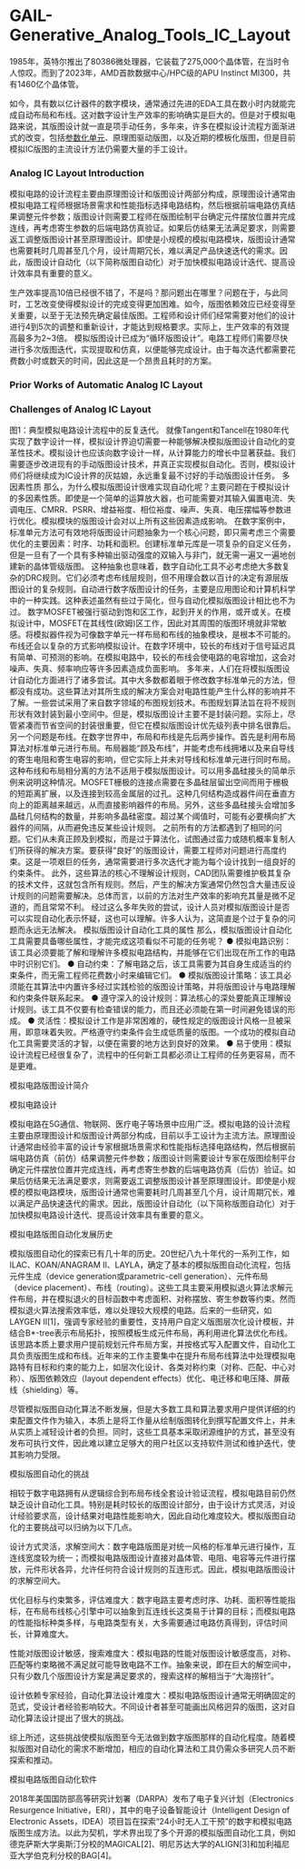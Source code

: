 # GAIL-Generative_Analog_Tools_IC_Layout


1985年，英特尔推出了80386微处理器，它装载了275,000个晶体管，在当时令人惊叹。而到了2023年，AMD首款数据中心/HPC级的APU Instinct MI300，共有1460亿个晶体管。

如今，具有数以亿计器件的数字模块，通常通过先进的EDA工具在数小时内就能完成自动布局和布线。这对数字设计生产效率的影响确实是巨大的。但是对于模拟电路来说，其版图设计就一直是项手动任务，多年来，许多在模拟设计流程方面渐进式的改变，包括[参数化单元](https://patents.google.com/patent/US10885256B1/en)、原理图驱动版图，以及近期的模板化版图，但是目前模拟IC版图的主流设计方法仍需要大量的手工设计。

### Analog IC Layout Introduction
模拟电路的设计流程主要由原理图设计和版图设计两部分构成，原理图设计通常由模拟电路工程师根据场景需求和性能指标选择电路结构，然后根据前端电路仿真结果调整元件参数；版图设计则需要工程师在版图绘制平台确定元件摆放位置并完成连线，再考虑寄生参数的后端电路仿真验证。如果后仿结果无法满足要求，则需要返工调整版图设计甚至原理图设计。即使是小规模的模拟电路模块，版图设计通常也需要耗时几周甚至几个月，设计周期冗长，难以满足产品快速迭代的需求。因此，版图设计自动化（以下简称版图自动化）对于加快模拟电路设计迭代、提高设计效率具有重要的意义。

生产效率提高10倍已经很不错了，不是吗？那问题出在哪里？问题在于，与此同时，工艺改变使得模拟设计的完成变得更加困难。如今，版图依赖效应已经变得至关重要，以至于无法预先确定最佳版图。工程师和设计师们经常需要对他们的设计进行4到5次的调整和重新设计，才能达到规格要求。实际上，生产效率的有效提高最多为2~3倍。
模拟版图设计已成为“循环版图设计”。电路工程师们需要尽快进行多次版图迭代，实现提取和仿真，以便能够完成设计。由于每次迭代都需要花费数小时或数天的时间，因此这是一个昂贵且耗时的方案。


### Prior Works of Automatic Analog IC Layout 

### Challenges of Analog IC Layout

图1：典型模拟电路设计流程中的反复迭代。
就像Tangent和Tancell在1980年代实现了数字设计一样，模拟设计界迫切需要一种能够解决模拟版图设计自动化的变革性技术。模拟设计也应该向数字设计一样，从计算能力的增长中显著获益。我们需要逐步改进现有的手动版图设计技术，并真正实现模拟自动化。否则，模拟设计师们将继续成为IC设计界的灰姑娘，永远重复最不讨好的手动版图设计任务。
多因素性质
那么，为什么模拟版图设计很难实现自动化呢？主要问题在于模拟设计的多因素性质。即使是一个简单的运算放大器，也可能需要对其输入偏置电流、失调电压、CMRR、PSRR、增益裕度、相位裕度、噪声、失真、电压摆幅等参数进行优化。模拟模块的版图设计会对以上所有这些因素造成影响。
在数字案例中，标准单元方法可有效地将版图设计问题抽象为一个核心问题，即只需考虑三个需要优化的主要因素：时序、功耗和面积。创建标准单元库是一项复杂的自定义任务，但是一旦有了一个具有多种输出驱动强度的双输入与非门，就无需一遍又一遍地创建新的晶体管级版图。
这种抽象也意味着，数字自动化工具不必考虑绝大多数复杂的DRC规则。它们必须考虑布线层规则，但不用理会数以百计的决定有源层版图设计的复杂规则。自动进行数字版图设计的任务，主要是应用图论和计算机科学中的一种实践。这种表述虽然有些过于简化，但与自动化模拟版图设计相比也不为过。
数字MOSFET被强行驱动到饱和区工作，起到开关的作用，或开或关。在模拟设计中，MOSFET在其线性(欧姆)区工作，因此对其周围的版图环境就非常敏感。将模拟器件视为可像数字单元一样布局和布线的抽象模块，是根本不可能的。布线还会以复杂的方式影响模拟设计。在数字环境中，较长的布线对于信号延迟具有简单、可预测的影响。在模拟电路中，较长的布线会使电路的电容增加，这会对噪声、失真、频率响应等许多因素造成负面影响。
多年来，人们在将模拟版图设计自动化方面进行了诸多尝试。其中大多数都着眼于修改数字标准单元的方法，但都没有成功。这些算法对其所生成的解决方案会对电路性能产生什么样的影响并不了解。一些尝试采用了来自数字领域的布图规划技术。布图规划算法旨在将不规则形状有效封装到最小空间中。但是，模拟版图设计主要不是封装问题。实际上，尽管紧凑而节省空间的封装很重要，但它在模拟版图设计优先级列表中排名很靠后。
另一个问题是布线。在数字世界中，布局和布线是先后两步操作。首先是利用布局算法对标准单元进行布局。布局器能“顾及布线”，并能考虑布线拥堵以及来自导线的寄生电阻和寄生电容的影响，但它实际上并未对导线和标准单元进行同时布局。这种布线和布局相分离的方法不适用于模拟版图设计。可以用多晶硅接头的简单示例来说明这种情况。MOSFET栅极的连接点需要在多晶硅层留出空间而用于栅极的短距离扩展，以及连接到较高金属层的过孔。这种几何结构造成器件间在垂直方向上的距离越来越远，从而直接影响器件的布局。另外，这些多晶硅接头会增加多晶硅几何结构的数量，并影响多晶硅密度。超过某个阈值时，可能有必要横向扩大器件的间隔，从而避免违反某些设计规则。
之前所有的方法都遇到了相同的问题。它们从未真正顾及到模拟，而是过于算法化，试图通过蛮力或随机概率复制人们所获得的解决方案。要获得“良好”的版图设计，需要工程师对问题进行高度约束。这是一项艰巨的任务，通常需要进行多次迭代才能为每个设计找到一组良好的约束条件。
此外，这些算法的核心不理解设计规则，CAD团队需要维护极其复杂的技术文件，这就包含所有规则。然后，产生的解决方案通常仍然包含大量违反设计规则的问题需要解决。总体而言，以前的方法对生产效率的影响充其量是微不足道的，而且常常不利。
经过这么多年失败的尝试，设计人员对模拟版图设计是否可以实现自动化表示怀疑，这也可以理解。许多人认为，这简直是个过于复杂的问题而永远无法解决。
模拟版图设计自动化工具的属性
那么，模拟版图设计自动化工具需要具备哪些属性，才能完成这项看似不可能的任务呢？
● 模拟电路识别：该工具必须要能了解和理解许多模拟电路结构，并能够在它们出现在所工作的电路中时识别它们。
● 自动约束：了解电路之后，该工具需要为其自身生成适当的约束条件，而无需工程师花费数小时来编辑它们。
● 模拟版图设计策略：该工具必须能在其算法中内置许多经过实践检验的版图设计策略，并将版图设计与电路理解和约束条件联系起来。
● 遵守深入的设计规则：算法核心的深处要能真正理解设计规则。该工具不仅要有检查错误的能力，而且还必须能在第一时间避免错误的形成。
● 灵活性：模拟设计工作是非常困难的，硬性规定的版图设计风格一旦被采用，即意味着失败。严格遵守约束条件会生成低质量的版图。一个成功的模拟自动化工具需要灵活的才智，以便在需要的地方达到良好的效果。
● 易于使用：模拟设计流程已经很复杂了，流程中的任何新工具都必须让工程师的任务更容易，而不是更难。


模拟电路版图设计简介

模拟电路设计

模拟电路在5G通信、物联网、医疗电子等场景中应用广泛。模拟电路的设计流程主要由原理图设计和版图设计两部分构成，目前以手工设计为主流方法。原理图设计通常由经验丰富的设计专家根据场景需求和性能指标选择电路结构，然后根据前端电路仿真（前仿）结果调整元件参数；版图设计则需要设计专家在版图绘制平台确定元件摆放位置并完成连线，再考虑寄生参数的后端电路仿真（后仿）验证。如果后仿结果无法满足要求，则需要返工调整版图设计甚至原理图设计。即使是小规模的模拟电路模块，版图设计通常也需要耗时几周甚至几个月，设计周期冗长，难以满足产品快速迭代的需求。因此，版图设计自动化（以下简称版图自动化）对于加快模拟电路设计迭代、提高设计效率具有重要的意义。

模拟电路版图自动化发展历史

模拟版图自动化的探索已有几十年的历史。20世纪八九十年代的一系列工作，如ILAC、KOAN/ANAGRAM II、LAYLA，确定了基本的模拟版图自动化流程，包括元件生成（device generation或parametric-cell generation）、元件布局（device placement）、布线（routing）。这些工具主要采用模拟退火算法求解元件布局，并在模拟退火的目标函数中考虑面积、对称摆放、寄生参数等约束。然而模拟退火算法搜索效率低，难以处理较大规模的电路。后来的一些研究，如LAYGEN II[1]，强调专家经验的重要性，支持用户自定义版图层次化设计模板，并结合B*-tree表示布局拓扑，按照模板生成元件布局，再利用进化算法优化布线。该思路本质上要求用户提前规划元件布局方案，并按格式写入配置文件，自动化工具负责版图生成和布线。近年来的工作主要集中在提升布局布线算法中处理模拟电路特有目标和约束的能力上，如层次化设计、各类对称约束（对称、匹配、中心对称）、版图依赖效应（layout dependent effects）优化、电迁移和电压降、屏蔽线（shielding）等。

尽管模拟版图自动化算法不断发展，但是大多数工具和算法要求用户提供详细的约束配置文件作为输入，本质上是将工作量从绘制版图转化到撰写配置文件上，并未从实质上减轻设计者的负担。同时，这些工具基本采取闭源维护的方式，甚至没有发布可执行文件，因此难以建立足够大的用户社区以支持软件测试和维护迭代，使其影响力受限。

模拟版图自动化的挑战

相较于数字电路拥有从逻辑综合到布局布线全套设计验证流程，模拟电路目前仍然缺乏设计自动化工具。特别是耗时较长的版图设计部分，由于设计方式灵活，对设计经验要求高，设计结果对电路性能影响大，因此自动化难度较大。模拟版图自动化的主要挑战可以归纳为以下几点。

设计方式灵活，求解空间大：数字电路版图是对统一风格的标准单元进行操作，互连线宽度较为统一；而模拟电路版图设计直接对晶体管、电阻、电容等元件进行摆放，元件形状各异，允许任何符合设计规则的互连形式。因此，模拟电路版图设计的求解空间大。

优化目标与约束繁多，评估难度大：数字电路主要考虑时序、功耗、面积等性能指标，在布局布线核心引擎中可以抽象到互连线长这类易于计算的目标；而模拟电路的性能指标种类多样，与电路类型有关，大多需要通过电路仿真得到，评估时间长，计算难度大。

性能对版图设计敏感，搜索难度大：模拟电路的性能对版图设计敏感度高，对称、匹配等约束略微不满足就可能导致电路不工作。抽象来说，即在巨大的解空间中，只有少数几个版图设计方案是满足要求的，搜索这样的解相当于“大海捞针”。

设计依赖专家经验，自动化算法设计难度大：模拟电路版图设计通常无明确固定的范式，受设计者经验影响较大。不同设计者甚至可能画出风格迥异的版图，这对自动化算法设计提出了很大的挑战。

综上所述，这些挑战使模拟版图至今无法做到数字版图那样的自动化程度。随着模拟版图对自动化的需求不断增加，相应的自动化算法和工具仍需众多研究人员不断探索和推动。

模拟电路版图自动化软件

2018年美国国防部高等研究计划署（DARPA）发布了电子复兴计划（Electronics Resurgence Initiative，ERI），其中的电子设备智能设计（Intelligent Design of Electronic Assets，IDEA）项目旨在探索“24小时无人工干预”的数字和模拟电路版图生成方法。以此为契机，学术界出现了多个开源的模拟版图自动化工具，例如德克萨斯大学奥斯汀分校的MAGICAL[2]、明尼苏达大学的ALIGN[3]和加利福尼亚大学伯克利分校的BAG[4]。

